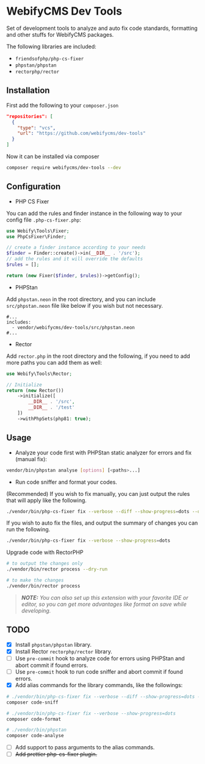 # WebifyCMS Dev Tools

Set of development tools to analyze and auto fix code standards, formatting and other stuffs for WebifyCMS packages.

The following libraries are included:

- `friendsofphp/php-cs-fixer`
- `phpstan/phpstan`
- `rectorphp/rector`

## Installation

First add the following to your `composer.json`

```json
"repositories": [
  {
    "type": "vcs",
    "url": "https://github.com/webifycms/dev-tools"
  }
]
```

Now it can be installed via composer

```bash
composer require webifycms/dev-tools --dev
```

## Configuration

- PHP CS Fixer
  
You can add the rules and finder instance in the following way to your config file `.php-cs-fixer.php`:

```php
use Webify\Tools\Fixer;
use PhpCsFixer\Finder;

// create a finder instance according to your needs
$finder = Finder::create()->in(__DIR__ . '/src');
// add the rules and it will override the defaults
$rules = [];

return (new Fixer($finder, $rules))->getConfig();
```

- PHPStan

Add `phpstan.neon` in the root directory, and you can include `src/phpstan.neon` file like below if you wish but not necessary.

```neon
#...
includes:
  - vendor/webifycms/dev-tools/src/phpstan.neon
#...
```

- Rector

Add `rector.php` in the root directory and the following, if you need to add more paths you can add them as well:

```php
use Webify\Tools\Rector;

// Initialize
return (new Rector())
    ->initialize([
        __DIR__ . '/src',
        __DIR__ . '/test'
    ])
    ->withPhpSets(php81: true);
```

## Usage

- Analyze your code first with PHPStan static analyzer for errors and fix (manual fix):

```bash
vendor/bin/phpstan analyse [options] [<paths>...]
```

- Run code sniffer and format your codes.

(Recommended) If you wish to fix manually, you can just output the rules that will apply like the following.

```bash
./vendor/bin/php-cs-fixer fix --verbose --diff --show-progress=dots --dry-run
```

If you wish to auto fix the files, and output the summary of changes you can run the following.

```bash
./vendor/bin/php-cs-fixer fix --verbose --show-progress=dots
```

Upgrade code with RectorPHP

```bash
# to output the changes only
./vendor/bin/rector process --dry-run

# to make the changes
./vendor/bin/rector process
```

>***NOTE:** You can also set up this extension with your favorite IDE or editor, so you can get more 
> advantages like format on save while developing.*

## TODO

- [x] Install `phpstan/phpstan` library.
- [x] Install Rector `rectorphp/rector` library.
- [ ] Use `pre-commit` hook to analyze code for errors using PHPStan and abort commit if found errors.
- [ ] Use `pre-commit` hook to run code sniffer and abort commit if found errors.
- [x] Add alias commands for the library commands, like the followings:

```bash
# ./vendor/bin/php-cs-fixer fix --verbose --diff --show-progress=dots --dry-run
composer code-sniff

# ./vendor/bin/php-cs-fixer fix --verbose --show-progress=dots
composer code-format

# ./vendor/bin/phpstan
composer code-analyse
```

- [ ] Add support to pass arguments to the alias commands.
- [ ] ~~Add prettier php-cs-fixer plugin.~~

